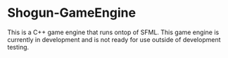 # Shogun-GameEngine

This is a C++ game engine that runs ontop of SFML. This game engine is currently in development and is not ready for use outside of development testing.
